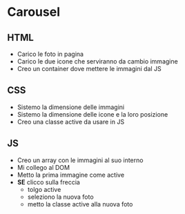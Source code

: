 # Carousel

## HTML

- Carico le foto in pagina
- Carico le due icone che serviranno da cambio immagine
- Creo un container dove mettere le immagini dal JS

## CSS

- Sistemo la dimensione delle immagini
- Sistemo la dimensione delle icone e la loro posizione
- Creo una classe active da usare in JS

## JS

- Creo un array con le immagini al suo interno
- Mi collego al DOM
- Metto la prima immagine come active
- **SE** clicco sulla freccia
  - tolgo active
  - seleziono la nuova foto
  - metto la classe active alla nuova foto
